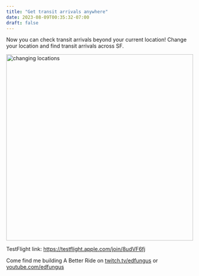 ```yaml
---
title: "Get transit arrivals anywhere"
date: 2023-08-09T00:35:32-07:00
draft: false
---
```


Now you can check transit arrivals beyond your current location! Change your location and find transit arrivals across SF.

<img src="/custom-location.gif" alt="changing locations" height="500"/>

TestFlight link: https://testflight.apple.com/join/8udVF6fj

Come find me building A Better Ride on [twitch.tv/edfungus](https://twitch.tv/edfungus) or [youtube.com/edfungus](https://youtube.com/edfungus) 